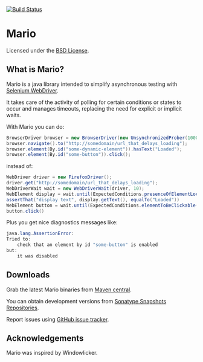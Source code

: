 [![Build Status](https://travis-ci.org/testinfected/mario.svg?branch=master)](https://travis-ci.org/testinfected/mario)


Mario
=============
Licensed under the [BSD License][].


What is Mario?
--------------
Mario is a java library intended to simplify asynchronous testing with [Selenium WebDriver][].

It takes care of the activity of polling for certain conditions or states to occur and manages timeouts, replacing the need for explicit or implicit waits.


With Mario you can do:

```java
BrowserDriver browser = new BrowserDriver(new UnsynchronizedProber(1000, 50), new FirefoxDriver());
browser.navigate().to("http://somedomain/url_that_delays_loading");
browser.element(By.id("some-dynamic-element")).hasText("Loaded");
browser.element(By.id("some-button")).click();
```

instead of:
```java
WebDriver driver = new FirefoxDriver();
driver.get("http://somedomain/url_that_delays_loading");
WebDriverWait wait = new WebDriverWait(driver, 10);
WebElement display = wait.until(ExpectedConditions.presenceOfElementLocated(By.id("some-dynamic-element")));
assertThat("display text", display.getText(), equalTo("Loaded"))
WebElement button = wait.until(ExpectedConditions.elementToBeClickable(By.id("some-button")));
button.click()

```

Plus you get nice diagnostics messages like:

```java
java.lang.AssertionError:
Tried to:
    check that an element by id "some-button" is enabled
but:
    it was disabled
```


Downloads
---------
Grab the latest Mario binaries from [Maven central][].

You can obtain development versions from [Sonatype Snapshots Repositories][].

Report issues using [GitHub issue tracker][].


Acknowledgements
----------------
Mario was inspired by Windowlicker.


[BSD License]: http://opensource.org/licenses/BSD-3-Clause
[Selenium WebDriver]: http://www.seleniumhq.org/projects/webdriver/
[Maven central]: http://search.maven.org/#search%7Cga%7C1%7Ccom.vtence.mario
[Sonatype Snapshots Repositories]: https://oss.sonatype.org/content/repositories/snapshots
[GitHub issue tracker]: https://github.com/testinfected/mario/issues